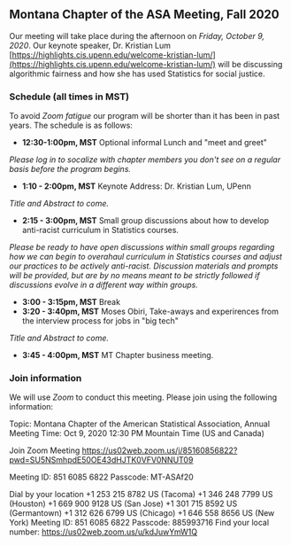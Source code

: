 ## Montana Chapter of the ASA Meeting, Fall 2020

Our meeting will take place during the afternoon on _Friday, October 9, 2020_. Our keynote speaker, Dr. Kristian Lum [https://highlights.cis.upenn.edu/welcome-kristian-lum/](https://highlights.cis.upenn.edu/welcome-kristian-lum/) will be discussing algorithmic fairness and how she has used Statistics for social justice. 

### Schedule (all times in MST)

To avoid _Zoom fatigue_ our program will be shorter than it has been in past years. The schedule is as follows: 

- __12:30-1:00pm, MST__ Optional informal Lunch and "meet and greet"    

_Please log in to socalize with chapter members you don't see on a regular basis before the program begins._ 

- __1:10 - 2:00pm, MST__ Keynote Address: Dr. Kristian Lum, UPenn

_Title and Abstract to come._ 

- __2:15 - 3:00pm, MST__ Small group discussions about how to develop anti-racist curriculum in Statistics courses.  

_Please be ready to have open discussions within small groups regarding how we can begin to overahaul curriculum in Statistics courses and adjust our practices to be actively anti-racist. Discussion materials and prompts will be provided, but are by no means meant to be strictly followed if discussions evolve in a different way within groups._

- __3:00 - 3:15pm, MST__ Break 
- __3:20 - 3:40pm, MST__ Moses Obiri, Take-aways and experirences from the interview process for jobs in "big tech" 

_Title and Abstract to come._ 

- __3:45 - 4:00pm, MST__ MT Chapter business meeting.

### Join information 

We will use _Zoom_ to conduct this meeting. Please join using the following information: 

Topic: Montana Chapter of the American Statistical Association, Annual Meeting
Time: Oct 9, 2020 12:30 PM Mountain Time (US and Canada)

Join Zoom Meeting
https://us02web.zoom.us/j/85160856822?pwd=SU5NSmhpdE50OE43dHJTK0VFV0NNUT09

Meeting ID: 851 6085 6822
Passcode: MT-ASAf20

Dial by your location
        +1 253 215 8782 US (Tacoma)
        +1 346 248 7799 US (Houston)
        +1 669 900 9128 US (San Jose)
        +1 301 715 8592 US (Germantown)
        +1 312 626 6799 US (Chicago)
        +1 646 558 8656 US (New York)
Meeting ID: 851 6085 6822
Passcode: 885993716
Find your local number: https://us02web.zoom.us/u/kdJuwYmW1Q

